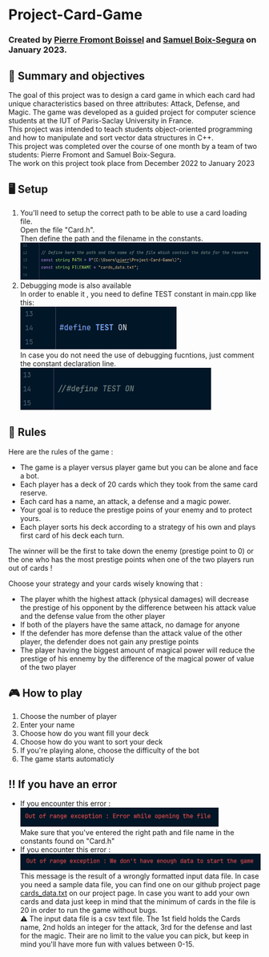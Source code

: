 # Project-Card-Game

### Created by <a href="https://github.com/Pierrafrom" target="_blank">Pierre Fromont Boissel</a> and <a href="https://github.com/Samuelito78" target="_blank">Samuel Boix-Segura</a> on January 2023. <br>

## 🎯 Summary and objectives
The goal of this project was to design a card game in which each card had unique characteristics based on three attributes: Attack, Defense, and Magic. The game was developed as a guided project for computer science students at the IUT of Paris-Saclay University in France.<br>
This project was intended to teach students object-oriented programming and how to manipulate and sort vector data structures in C++.<br> 
This project was completed over the course of one month by a team of two students: Pierre Fromont and Samuel Boix-Segura.<br>
The work on this project took place from December 2022 to January 2023

## 🖥️ Setup
1. You'll need to setup the correct path to be able to use a card loading file.<br>
Open the file "Card.h". <br>
Then define the path and the filename in the constants.
![Path](img/Path.PNG)
2. Debugging mode is also available<br>
In order to enable it , you need to define TEST constant in main.cpp like this: <br>
![testOn](img/testOn.PNG) <br>
In case you do not need the use of debugging fucntions, just comment the constant declaration line. <br>
![testOff](img/testOff.PNG)

## 📃 Rules
Here are the rules of the game : <br>
- The game is a player versus player game but you can be alone and face a bot.
- Each player has a deck of 20 cards which they took from the same card reserve.
- Each card has a name, an attack, a defense and a magic power.
- Your goal is to reduce the prestige poins of your enemy and to protect yours.
- Each player sorts his deck according to a strategy of his own and plays first card of his deck each turn. <br>

The winner will be the first to take down the enemy (prestige point to 0) or the one who has the most prestige points when one of the two players run out of cards !

Choose your strategy and your cards wisely knowing that : <br>
- The player whith the highest attack (physical damages) will decrease the prestige of his
  opponent by the difference between his attack value and the defense value from the other player
- If both of the players have the same attack, no damage for anyone
- If the defender has more defense than the attack value of the other player, the defender
  does not gain any prestige points
- The player having the biggest amount of magical power will reduce
  the prestige of his ennemy by the difference of the magical power of value of the two player <br>

## 🎮 How to play
1. Choose the number of player 
2. Enter your name
3. Choose how do you want fill your deck
4. Choose how do you want to sort your deck
5. If you're playing alone, choose the difficulty of the bot
6. The game starts automaticly

## ‼️ If you have an error
- If you encounter this error :<br>
  ![error](img/fileOpen.PNG)<br>
  Make sure that you've entered the right path and file name in the constants found on "Card.h"
- If you encounter this error :<br>
  ![error](img/data.PNG)<br>
  This message is the result of a wrongly formatted input data file. In case you need a sample data file, you can find one on our github project page <a href="https://github.com/Pierrafrom/Project-Card-Game/blob/main/cards_data.txt" target="_blank">cards_data.txt</a> on our project page. In case you want to add your own cards and data just keep in mind that the minimum of cards in the file is 20 in order to run the game without bugs. <br>
⚠️ The input data file is a csv text file. The 1st field holds the Cards name, 2nd holds an integer for the attack, 3rd for the defense and last for the magic. Their are no limit to the value you can pick, but keep in mind you'll have more fun with values between 0-15.
